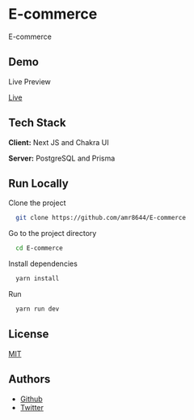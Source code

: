 # E-commerce

E-commerce

## Demo

Live Preview

[Live](https://amazon-clone-nine-amber.vercel.app/)

## Tech Stack

**Client:** Next JS and Chakra UI

**Server:** PostgreSQL and Prisma

## Run Locally

Clone the project

```bash
  git clone https://github.com/amr8644/E-commerce
```

Go to the project directory

```bash
  cd E-commerce
```

Install dependencies

```bash
  yarn install
```

Run

```bash
  yarn run dev
```

## License

[MIT](https://choosealicense.com/licenses/mit/)

## Authors

-  [Github](https://github.com/amr8644)
-  [Twitter](https://twitter.com/ashebo_amr)
